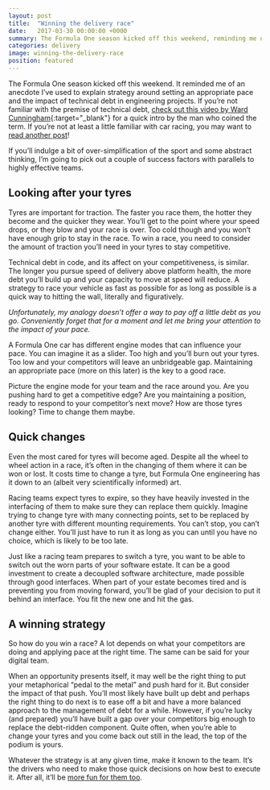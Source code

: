 ```yaml
---
layout: post
title:  "Winning the delivery race"
date:   2017-03-30 00:00:00 +0000
summary: The Formula One season kicked off this weekend, reminding me of an anecdote I’ve used to explain strategy around setting an appropriate pace as an alternative way to look at technical debt.
categories: delivery
image: winning-the-delivery-race
position: featured
---
```

The Formula One season kicked off this weekend. It reminded me of an anecdote I’ve used to explain strategy around setting an appropriate pace and the impact of technical debt in engineering projects. If you’re not familiar with the premise of technical debt, [check out this video by Ward Cunningham](https://www.youtube.com/watch?v=pqeJFYwnkjE]){:target="_blank"} for a quick intro by the man who coined the term. If you’re not at least a little familiar with car racing, you may want to [read another post](/)!

If you’ll indulge a bit of over-simplification of the sport and some abstract thinking, I’m going to pick out a couple of success factors with parallels to highly effective teams.

## Looking after your tyres
Tyres are important for traction. The faster you race them, the hotter they become and the quicker they wear. You’ll get to the point where your speed drops, or they blow and your race is over. Too cold though and you won’t have enough grip to stay in the race. To win a race, you need to consider the amount of traction you’ll need in your tyres to stay competitive.

Technical debt in code, and its affect on your competitiveness,  is similar. The longer you pursue speed of delivery above platform health, the more debt you’ll build up and your capacity to move at speed will reduce. A strategy to race your vehicle as fast as possible for as long as possible is a quick way to hitting the wall, literally and figuratively.

*Unfortunately, my analogy doesn’t offer a way to pay off a little debt as you go. Conveniently forget that for a moment and let me bring your attention to the impact of your pace.*

A Formula One car has different engine modes that can influence your pace. You can imagine it as a slider. Too high and you’ll burn out your tyres. Too low and your competitors will leave an unbridgeable gap. Maintaining an appropriate pace (more on this later) is the key to a good race.

Picture the engine mode for your team and the race around you. Are you pushing hard to get a competitive edge? Are you maintaining a position, ready to respond to your competitor’s next move? How are those tyres looking? Time to change them maybe.

## Quick changes
Even the most cared for tyres will become aged. Despite all the wheel to wheel action in a race, it’s often in the changing of them where it can be won or lost. It costs time to change a tyre, but Formula One engineering has it down to an (albeit very scientifically informed) art.

Racing teams expect tyres to expire, so they have heavily invested in the interfacing of them to make sure they can replace them quickly. Imagine trying to change tyre with many connecting points, set to be replaced by another tyre with different mounting requirements. You can’t stop, you can’t change either. You’ll just have to run it as long as you can until you have no choice, which is likely to be too late.

Just like a racing team prepares to switch a tyre, you want to be able to switch out the worn parts of your software estate. It can be a good investment to create a decoupled software architecture, made possible through good interfaces. When part of your estate becomes tired and is preventing you from moving forward, you’ll be glad of your decision to put it behind an interface. You fit the new one and hit the gas.

## A winning strategy
So how do you win a race? A lot depends on what your competitors are doing and applying pace at the right time. The same can be said for your digital team.

When an opportunity presents itself, it may well be the right thing to put your metaphorical “pedal to the metal” and push hard for it. But consider the impact of that push. You’ll most likely have built up debt and perhaps the right thing to do next is to ease off a bit and have a more balanced approach to the management of debt for a while. However, if you’re lucky (and prepared) you’ll have built a gap over your competitors big enough to replace the debt-ridden component. Quite often, when you’re able to change your tyres and you come back out still in the lead, the top of the podium is yours.

Whatever the strategy is at any given time, make it known to the team. It’s the drivers who need to make those quick decisions on how best to execute it. After all, it’ll be [more fun for them too](/motivation/2017/03/15/millennial-maslow-jenga.html).
